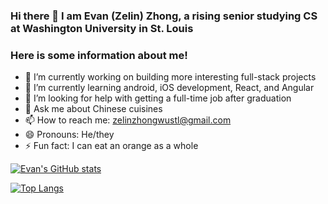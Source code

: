 ### Hi there 👋  I am Evan (Zelin) Zhong, a rising senior studying CS at Washington University in St. Louis

### Here is some information about me!

- 🔭 I’m currently working on building more interesting full-stack projects
- 🌱 I’m currently learning android, iOS development, React, and Angular
- 🤔 I’m looking for help with getting a full-time job after graduation 
- 💬 Ask me about Chinese cuisines
- 📫 How to reach me: zelinzhongwustl@gmail.com 
- 😄 Pronouns: He/they
- ⚡ Fun fact: I can eat an orange as a whole



[![Evan's GitHub stats](https://github-readme-stats.vercel.app/api?username=evanzhong0726)](https://github.com/anuraghazra/github-readme-stats)

[![Top Langs](https://github-readme-stats.vercel.app/api/top-langs/?username=evanzhong0726)](https://github.com/anuraghazra/github-readme-stats)

